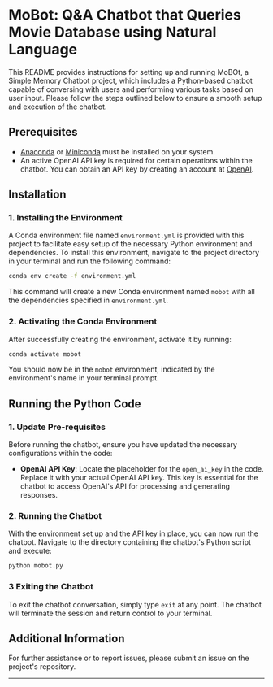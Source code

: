 # MoBot: Q&A Chatbot that Queries Movie Database using Natural Language

This README provides instructions for setting up and running MoBOt, a Simple Memory Chatbot project, which includes a Python-based chatbot capable of conversing with users and performing various tasks based on user input. Please follow the steps outlined below to ensure a smooth setup and execution of the chatbot.

## Prerequisites

- [Anaconda](https://www.anaconda.com/products/individual) or [Miniconda](https://docs.conda.io/en/latest/miniconda.html) must be installed on your system.
- An active OpenAI API key is required for certain operations within the chatbot. You can obtain an API key by creating an account at [OpenAI](https://openai.com/api/).

## Installation

### 1. Installing the Environment

A Conda environment file named `environment.yml` is provided with this project to facilitate easy setup of the necessary Python environment and dependencies. To install this environment, navigate to the project directory in your terminal and run the following command:

```sh
conda env create -f environment.yml
```

This command will create a new Conda environment named `mobot` with all the dependencies specified in `environment.yml`.

### 2. Activating the Conda Environment

After successfully creating the environment, activate it by running:

```sh
conda activate mobot
```

You should now be in the `mobot` environment, indicated by the environment's name in your terminal prompt.

## Running the Python Code

### 1. Update Pre-requisites

Before running the chatbot, ensure you have updated the necessary configurations within the code:

- **OpenAI API Key**: Locate the placeholder for the `open_ai_key` in the code. Replace it with your actual OpenAI API key. This key is essential for the chatbot to access OpenAI's API for processing and generating responses.

### 2. Running the Chatbot

With the environment set up and the API key in place, you can now run the chatbot. Navigate to the directory containing the chatbot's Python script and execute:

```sh
python mobot.py
```

### 3 Exiting the Chatbot

To exit the chatbot conversation, simply type `exit` at any point. The chatbot will terminate the session and return control to your terminal.

## Additional Information

For further assistance or to report issues, please submit an issue on the project's repository.

---
